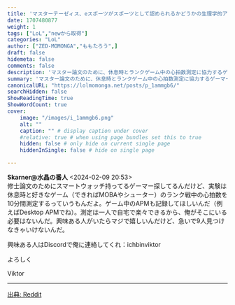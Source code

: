 ```yaml
---
title: 'マスターテーゼィス、eスポーツがスポーツとして認められるかどうかの生理学的アプローチについてだぞ。'
date: 1707480877
weight: 1
tags: ["LoL","newから取得"]
categories: "LoL"
author: ["ZED-MOMONGA","ももたろう",]
draft: false
hidemeta: false
comments: false
description: 'マスター論文のために、休息時とランクゲーム中の心拍数測定に協力するゲーマーを募集しています。'
summary: 'マスター論文のために、休息時とランクゲーム中の心拍数測定に協力するゲーマーを募集しています。'
canonicalURL: "https://lolmomonga.net/posts/p_1ammgb6/"
searchHidden: false
ShowReadingTime: true
ShowWordCount: true
cover:
    image: "/images/i_1ammgb6.png"
    alt: ""
    caption: "" # display caption under cover
    #relative: true # when using page bundles set this to true
    hidden: false # only hide on current single page
    hiddenInSingle: false # hide on single page

---
```

**Skarner@水晶の番人** <2024-02-09 20:53>  
修士論文のためにスマートウォッチ持ってるゲーマー探してるんだけど、実験は休息時と好きなゲーム（できればMOBAやシューター）のランク戦中の心拍数を10分間測定するっていうもんだよ。ゲーム中のAPMも記録してほしいんだ（例えばDesktop APMでね）。測定は一人で自宅で楽々できるから、俺がそこにいる必要はないんだ。興味ある人がいたらマジで嬉しいんだけど、急いで9人見つけなきゃいけないんだ。

興味ある人はDiscordで俺に連絡してくれ：ichbinviktor

よろしく

Viktor  

---




[出典: Reddit](https://www.reddit.com//r/leagueoflegends/comments/1ammgb6/master_thesis_on_a_physiological_approach_whether/)
